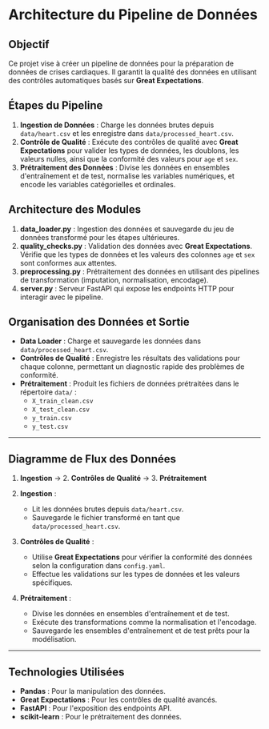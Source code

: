 # Architecture du Pipeline de Données

## Objectif
Ce projet vise à créer un pipeline de données pour la préparation de données de crises cardiaques. Il garantit la qualité des données en utilisant des contrôles automatiques basés sur **Great Expectations**.

## Étapes du Pipeline
1. **Ingestion de Données** : Charge les données brutes depuis `data/heart.csv` et les enregistre dans `data/processed_heart.csv`.
2. **Contrôle de Qualité** : Exécute des contrôles de qualité avec **Great Expectations** pour valider les types de données, les doublons, les valeurs nulles, ainsi que la conformité des valeurs pour `age` et `sex`.
3. **Prétraitement des Données** : Divise les données en ensembles d'entraînement et de test, normalise les variables numériques, et encode les variables catégorielles et ordinales.

## Architecture des Modules
1. **data_loader.py** : Ingestion des données et sauvegarde du jeu de données transformé pour les étapes ultérieures.
2. **quality_checks.py** : Validation des données avec **Great Expectations**. Vérifie que les types de données et les valeurs des colonnes `age` et `sex` sont conformes aux attentes.
3. **preprocessing.py** : Prétraitement des données en utilisant des pipelines de transformation (imputation, normalisation, encodage).
4. **server.py** : Serveur FastAPI qui expose les endpoints HTTP pour interagir avec le pipeline.

## Organisation des Données et Sortie
- **Data Loader** : Charge et sauvegarde les données dans `data/processed_heart.csv`.
- **Contrôles de Qualité** : Enregistre les résultats des validations pour chaque colonne, permettant un diagnostic rapide des problèmes de conformité.
- **Prétraitement** : Produit les fichiers de données prétraitées dans le répertoire `data/` :
   - `X_train_clean.csv`
   - `X_test_clean.csv`
   - `y_train.csv`
   - `y_test.csv`

---

## Diagramme de Flux des Données

1. **Ingestion** → 2. **Contrôles de Qualité** → 3. **Prétraitement**

1. **Ingestion** :
   - Lit les données brutes depuis `data/heart.csv`.
   - Sauvegarde le fichier transformé en tant que `data/processed_heart.csv`.

2. **Contrôles de Qualité** :
   - Utilise **Great Expectations** pour vérifier la conformité des données selon la configuration dans `config.yaml`.
   - Effectue les validations sur les types de données et les valeurs spécifiques.

3. **Prétraitement** :
   - Divise les données en ensembles d'entraînement et de test.
   - Exécute des transformations comme la normalisation et l'encodage.
   - Sauvegarde les ensembles d'entraînement et de test prêts pour la modélisation.

---

## Technologies Utilisées
- **Pandas** : Pour la manipulation des données.
- **Great Expectations** : Pour les contrôles de qualité avancés.
- **FastAPI** : Pour l'exposition des endpoints API.
- **scikit-learn** : Pour le prétraitement des données.